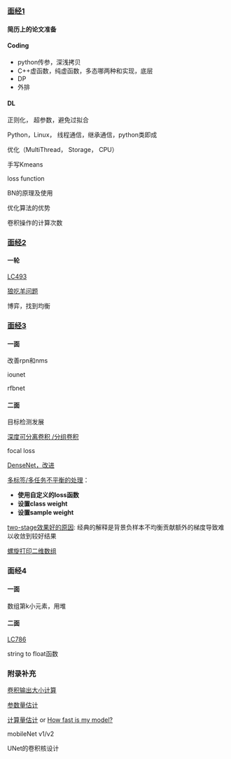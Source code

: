### [面经1](http://bbs.cvmart.net/topics/774/job)

#### 简历上的论文准备

#### Coding
- python传参，深浅拷贝
- C++虚函数，纯虚函数，多态哪两种和实现，底层
- DP
- 外排

#### DL
正则化， 超参数，避免过拟合

Python，Linux， 线程通信，继承通信，python类即成

优化（MultiThread， Storage， CPU）

手写Kmeans

loss function

BN的原理及使用

优化算法的优势

卷积操作的计算次数

### [面经2](https://www.1point3acres.com/bbs/interview/machine-learning-471419.html)
#### 一轮

[LC493](https://leetcode.com/problems/reverse-pairs/)

[狼吃羊问题](https://www.33iq.com/question/1588.html)

博弈，找到均衡

### [面经3](https://blog.csdn.net/weixin_41278720/article/details/87908220)
#### 一面
改善rpn和nms

iounet

rfbnet

#### 二面

目标检测发展

[深度可分离卷积 /分组卷积](https://zhuanlan.zhihu.com/p/65377955)

focal loss

[DenseNet，改进](https://www.zhihu.com/question/263638537)

[多标签/多任务不平衡的处理](https://zhuanlan.zhihu.com/p/67650069)：

- **使用自定义的loss函数**
- **设置class weight**
- **设置sample weight**

[two-stage效果好的原因](https://zhuanlan.zhihu.com/p/30621997): 经典的解释是背景负样本不均衡贡献额外的梯度导致难以收敛到较好结果

[螺旋打印二维数组](https://zhuanlan.zhihu.com/p/30895609)

### 面经4

#### 一面

数组第k小元素，用堆

#### 二面

[LC786](https://leetcode.com/problems/k-th-smallest-prime-fraction/)

string to float函数

### 附录补充

[卷积输出大小计算](https://blog.csdn.net/program_developer/article/details/80943707)

[参数量估计](https://blog.csdn.net/qian99/article/details/79008053)

[计算量估计](https://zhuanlan.zhihu.com/p/41296455) or [How fast is my model?](http://machinethink.net/blog/how-fast-is-my-model/)

mobileNet v1/v2

UNet的卷积核设计